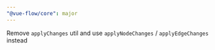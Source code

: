 ```yaml
---
"@vue-flow/core": major
---
```


Remove `applyChanges` util and use `applyNodeChanges` / `applyEdgeChanges` instead
